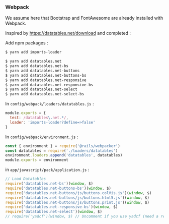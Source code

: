 ### Webpack

We assume here that Bootstrap and FontAwesome are already installed with Webpack.

Inspired by https://datatables.net/download and completed :

Add npm packages :
```sh
$ yarn add imports-loader
```
```sh
$ yarn add datatables.net
$ yarn add datatables.net-bs
$ yarn add datatables.net-buttons
$ yarn add datatables.net-buttons-bs
$ yarn add datatables.net-responsive
$ yarn add datatables.net-responsive-bs
$ yarn add datatables.net-select
$ yarn add datatables.net-select-bs
```

In `config/webpack/loaders/datatables.js` :

```js
module.exports = {
  test: /datatables\.net.*/,
  loader: 'imports-loader?define=>false'
}
```

In `config/webpack/environment.js` :

```js
const { environment } = require('@rails/webpacker')
const datatables = require('./loaders/datatables')
environment.loaders.append('datatables', datatables)
module.exports = environment
```

in `app/javascript/pack/application.js` :

```js
// Load Datatables
require('datatables.net-bs')(window, $)
require('datatables.net-buttons-bs')(window, $)
require('datatables.net-buttons/js/buttons.colVis.js')(window, $)
require('datatables.net-buttons/js/buttons.html5.js')(window, $)
require('datatables.net-buttons/js/buttons.print.js')(window, $)
require('datatables.net-responsive-bs')(window, $)
require('datatables.net-select')(window, $)
// require('yadcf')(window, $) // Uncomment if you use yadcf (need a recent version of yadcf)
```
